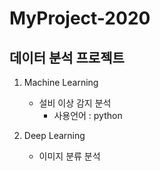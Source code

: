 # MyProject-2020
## 데이터 분석 프로젝트

1. Machine Learning
    * 설비 이상 감지 분석
      * 사용언어 : python
      
2. Deep Learning
    * 이미지 분류 분석 
